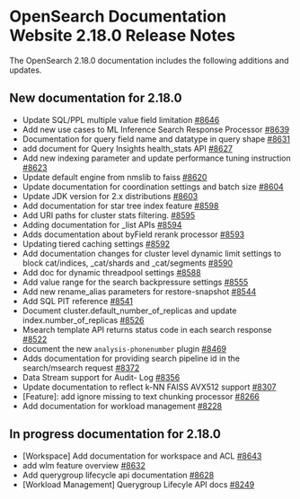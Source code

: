 # OpenSearch Documentation Website 2.18.0 Release Notes

The OpenSearch 2.18.0 documentation includes the following additions and updates.

## New documentation for 2.18.0

- Update SQL/PPL multiple value field limitation [#8646](https://github.com/opensearch-project/documentation-website/pull/8646)
- Add new use cases to ML Inference Search Response Processor [#8639](https://github.com/opensearch-project/documentation-website/pull/8639)
- Documentation for query field name and datatype in query shape [#8631](https://github.com/opensearch-project/documentation-website/pull/8631)
- add document for Query Insights health_stats API [#8627](https://github.com/opensearch-project/documentation-website/pull/8627)
- Add new indexing parameter and update performance tuning instruction [#8623](https://github.com/opensearch-project/documentation-website/pull/8623)
- Update default engine from nmslib to faiss [#8620](https://github.com/opensearch-project/documentation-website/pull/8620)
- Update documentation for coordination settings and batch size [#8604](https://github.com/opensearch-project/documentation-website/pull/8604)
- Update JDK version for 2.x distributions [#8603](https://github.com/opensearch-project/documentation-website/pull/8603)
- Add documentation for star tree index feature [#8598](https://github.com/opensearch-project/documentation-website/pull/8598)
- Add URI paths for cluster stats filtering. [#8595](https://github.com/opensearch-project/documentation-website/pull/8595)
- Adding documentation for _list APIs [#8594](https://github.com/opensearch-project/documentation-website/pull/8594)
- Adds documentation about byField rerank processor [#8593](https://github.com/opensearch-project/documentation-website/pull/8593)
- Updating tiered caching settings [#8592](https://github.com/opensearch-project/documentation-website/pull/8592)
- Add documentation changes for cluster level dynamic limit settings to block cat/indices, _cat/shards and _cat/segments [#8590](https://github.com/opensearch-project/documentation-website/pull/8590)
- Add doc for dynamic threadpool settings [#8588](https://github.com/opensearch-project/documentation-website/pull/8588)
- Add value range for the search backpressure settings [#8555](https://github.com/opensearch-project/documentation-website/pull/8555)
- Add new rename_alias parameters for restore-snapshot [#8544](https://github.com/opensearch-project/documentation-website/pull/8544)
- Add SQL PIT reference [#8541](https://github.com/opensearch-project/documentation-website/pull/8541)
- Document cluster.default_number_of_replicas and update index.number_of_replicas [#8526](https://github.com/opensearch-project/documentation-website/pull/8526)
- Msearch template API returns status code in each search response [#8522](https://github.com/opensearch-project/documentation-website/pull/8522)
- document the new `analysis-phonenumber` plugin [#8469](https://github.com/opensearch-project/documentation-website/pull/8469)
- Adds documentation for providing search pipeline id in the search/msearch request [#8372](https://github.com/opensearch-project/documentation-website/pull/8372)
- Data Stream support for Audit- Log [#8356](https://github.com/opensearch-project/documentation-website/pull/8356)
- Update documentation to reflect k-NN FAISS AVX512 support  [#8307](https://github.com/opensearch-project/documentation-website/pull/8307)
- [Feature]: add ignore missing to text chunking processor [#8266](https://github.com/opensearch-project/documentation-website/pull/8266)
- Add documentation for workload management [#8228](https://github.com/opensearch-project/documentation-website/pull/8228)

## In progress documentation for 2.18.0

- [Workspace] Add documentation for workspace and ACL [#8643](https://github.com/opensearch-project/documentation-website/pull/8643)
- add wlm feature overview [#8632](https://github.com/opensearch-project/documentation-website/pull/8632)
- Add querygroup lifecycle api documentation [#8628](https://github.com/opensearch-project/documentation-website/pull/8628)
- [Workload Management] Querygroup Lifecyle API docs [#8249](https://github.com/opensearch-project/documentation-website/pull/8249)

